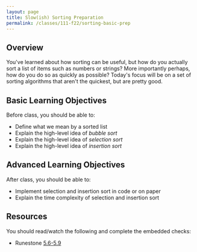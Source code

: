 ```yaml
---
layout: page
title: Slow(ish) Sorting Preparation
permalink: /classes/111-f22/sorting-basic-prep
---
```


## Overview
You've learned about how sorting can be useful, but how do you actually sort a list of items such as numbers or strings? More importantly perhaps, how do you do so as quickly as possible?
Today's focus will be on a set of sorting algorithms that aren't the quickest, but are pretty good.

## Basic Learning Objectives
Before class, you should be able to:
* Define what we mean by a sorted list
* Explain the high-level idea of *bubble sort*
* Explain the high-level idea of *selection sort*
* Explain the high-level idea of *insertion sort*

## Advanced Learning Objectives
After class, you should be able to:
* Implement selection and insertion sort in code or on paper
* Explain the time complexity of selection and insertion sort

## Resources
You should read/watch the following and complete the embedded checks:
* Runestone [5.6-5.9](https://runestone.academy/ns/books/published/intro-csF22-book3/SortSearch/sorting.html)